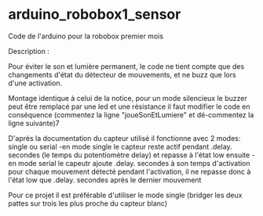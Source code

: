 # arduino_robobox1_sensor
Code de l'arduino pour la robobox premier mois 

Description :

Pour éviter le son et lumière permanent, le code ne tient compte que des changements d'état du détecteur de mouvements, et ne buzz que lors d'une activation.

Montage identique à celui de la notice, pour un mode silencieux le buzzer peut être remplacé par une led et une résistance il faut modifier le code en conséquence (commentez la ligne "joueSonEtLumiere" et dé-commentez la ligne suivante)7

D'après la documentation du capteur utilisé il fonctionne avec 2 modes: single ou serial
-en mode single le capteur reste actif pendant .delay. secondes (le temps du potentiomètre delay) et repasse à l'état low ensuite
-en mode serial le capeutr ajoute .delay. secondes à son temps d'activation pour chaque mouvement détecté pendant l'activation,
il ne repasse donc à l'état low que .delay. secondes après le dernier mouvement

Pour ce projet il est préférable d'utiliser le mode single (bridger les deux pattes sur trois les plus proche du capteur blanc)
